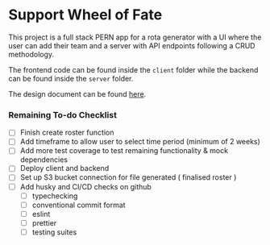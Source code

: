 # Support Wheel of Fate

This project is a full stack PERN app for a rota generator with a UI where the user can add their team and a server with API endpoints following a CRUD methodology.

The frontend code can be found inside the `client` folder while the backend can be found inside the `server` folder.

The design document can be found [here](https://docs.google.com/document/d/1z5PDnykVS9kgLkkhQ1h5z4pQUgr3c6Q5Ke9vMtAqrdA/edit?usp=sharing).

### Remaining To-do Checklist

- [ ] Finish create roster function
- [ ] Add timeframe to allow user to select time period (minimum of 2 weeks)
- [ ] Add more test coverage to test remaining functionality & mock dependencies
- [ ] Deploy client and backend
- [ ] Set up S3 bucket connection for file generated ( finalised roster )
- [ ] Add husky and CI/CD checks on github
  - [ ] typechecking
  - [ ] conventional commit format
  - [ ] eslint
  - [ ] prettier
  - [ ] testing suites
